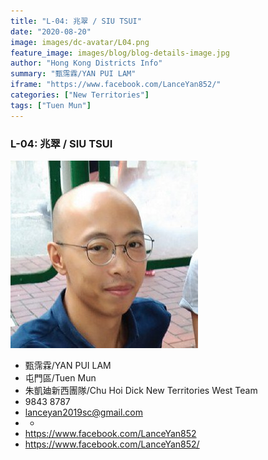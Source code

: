 ```yaml
---
title: "L-04: 兆翠 / SIU TSUI"
date: "2020-08-20"
image: images/dc-avatar/L04.png
feature_image: images/blog/blog-details-image.jpg
author: "Hong Kong Districts Info"
summary: "甄霈霖/YAN PUI LAM"
iframe: "https://www.facebook.com/LanceYan852/"
categories: ["New Territories"]
tags: ["Tuen Mun"]
---
```


### L-04: 兆翠 / SIU TSUI  
![](/images/dc-avatar/L04.png)  

 - 甄霈霖/YAN PUI LAM  
 - 屯門區/Tuen Mun  
 - 朱凱廸新西團隊/Chu Hoi Dick New Territories West Team  
 - 9843 8787  
 - lanceyan2019sc@gmail.com  
 - -  
 - https://www.facebook.com/LanceYan852  
 - https://www.facebook.com/LanceYan852/
